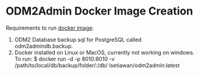 # ODM2Admin Docker Image Creation

Requirements to run [docker image](https://hub.docker.com/r/lsetiawan/odm2admin/):

1. ODM2 Database backup sql for PostgreSQL called odm2admindb.backup.
2. Docker installed on Linux or MacOS, currently not working on windows.
To run:
$ docker run -d -p 8010:8010 -v /path/to/local/db/backup/folder/:/db/ lsetiawan/odm2admin:latest